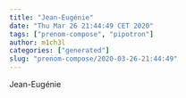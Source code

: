 ```yaml
---
title: "Jean-Eugénie"
date: "Thu Mar 26 21:44:49 CET 2020"
tags: ["prenom-compose", "pipotron"]
author: m1ch3l
categories: ["generated"]
slug: "prenom-compose/2020-03-26-21:44:49"
---
```


Jean-Eugénie
